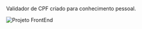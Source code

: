 
Validador de CPF criado para conhecimento pessoal.

![Projeto FrontEnd](https://i.imgur.com/jnC0I8o.png)


